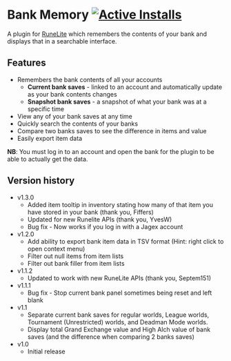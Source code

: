 # Bank Memory [![Active Installs](http://img.shields.io/endpoint?url=https://api.runelite.net/pluginhub/shields/installs/plugin/bank-memory)](https://runelite.net/plugin-hub/LazyFaith)

A plugin for [RuneLite](https://github.com/runelite/runelite) which remembers the contents of your bank and displays that in a searchable interface.


## Features
- Remembers the bank contents of all your accounts
    - **Current bank saves** - linked to an account and automatically update as your bank contents changes
    - **Snapshot bank saves** - a snapshot of what your bank was at a specific time
- View any of your bank saves at any time
- Quickly search the contents of your banks
- Compare two banks saves to see the difference in items and value
- Easily export item data

**NB**: You must log in to an account and open the bank for the plugin to be able to actually get the data.


## Version history

- v1.3.0
  - Added item tooltip in inventory stating how many of that item you have stored in your bank (thank you, Fiffers)
  - Updated for new Runelite APIs (thank you, YvesW)
  - Bug fix - Now works if you log in with a Jagex account
- v1.2.0
  - Add ability to export bank item data in TSV format (Hint: right click to open context menu)
  - Filter out null items from item lists
  - Filter out bank filler from item lists
- v1.1.2
  - Updated to work with new RuneLite APIs (thank you, Septem151) 
- v1.1.1
  - Bug fix - Stop current bank panel sometimes being reset and left blank
- v1.1
  - Separate current bank saves for regular worlds, League worlds, Tournament (Unrestricted) worlds, and Deadman Mode worlds.
  - Display total Grand Exchange value and High Alch value of bank saves (and the difference when comparing 2 banks saves)
- v1.0
  - Initial release